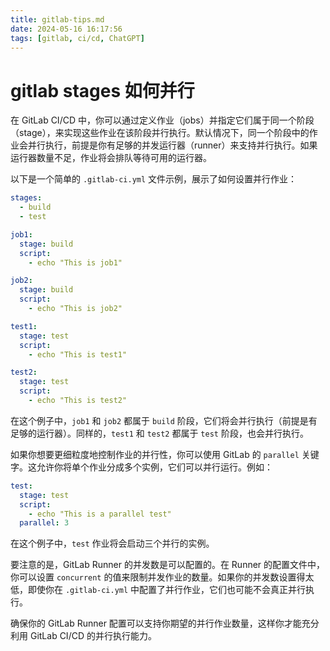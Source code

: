 ```yaml
---
title: gitlab-tips.md
date: 2024-05-16 16:17:56
tags: [gitlab, ci/cd, ChatGPT]
---
```


# gitlab stages 如何并行

在 GitLab CI/CD 中，你可以通过定义作业（jobs）并指定它们属于同一个阶段（stage），来实现这些作业在该阶段并行执行。默认情况下，同一个阶段中的作业会并行执行，前提是你有足够的并发运行器（runner）来支持并行执行。如果运行器数量不足，作业将会排队等待可用的运行器。

以下是一个简单的 `.gitlab-ci.yml` 文件示例，展示了如何设置并行作业：

```yaml
stages:
  - build
  - test

job1:
  stage: build
  script:
    - echo "This is job1"

job2:
  stage: build
  script:
    - echo "This is job2"

test1:
  stage: test
  script:
    - echo "This is test1"

test2:
  stage: test
  script:
    - echo "This is test2"
```

在这个例子中，`job1` 和 `job2` 都属于 `build` 阶段，它们将会并行执行（前提是有足够的运行器）。同样的，`test1` 和 `test2` 都属于 `test` 阶段，也会并行执行。

如果你想要更细粒度地控制作业的并行性，你可以使用 GitLab 的 `parallel` 关键字。这允许你将单个作业分成多个实例，它们可以并行运行。例如：

```yaml
test:
  stage: test
  script:
    - echo "This is a parallel test"
  parallel: 3
```

在这个例子中，`test` 作业将会启动三个并行的实例。

要注意的是，GitLab Runner 的并发数是可以配置的。在 Runner 的配置文件中，你可以设置 `concurrent` 的值来限制并发作业的数量。如果你的并发数设置得太低，即使你在 `.gitlab-ci.yml` 中配置了并行作业，它们也可能不会真正并行执行。

确保你的 GitLab Runner 配置可以支持你期望的并行作业数量，这样你才能充分利用 GitLab CI/CD 的并行执行能力。


